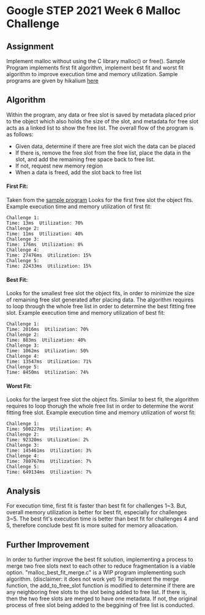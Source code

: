 # Google STEP 2021 Week 6 Malloc Challenge

## Assignment
Implement malloc without using the C library malloc() or free(). Sample Program implements first fit algorithm, implement best fit and worst fit algorithm to improve execution time and memory utilization. 
Sample programs are given by hikalium [here](https://github.com/hikalium/malloc_challenge/tree/main/real_malloc)

## Algorithm
Within the program, any data or free slot is saved by metadata placed prior to the object which also holds the size of the slot, and metadata for free slot acts as a linked list to show the free list. 
The overall flow of the program is as follows:
- Given data, determine if there are free slot wich the data can be placed
- If there is, remove the free slot from the free list, place the data in the slot, and add the remaining free space back to free list.
- If not, request new memory region
- When a data is freed, add the slot back to free list

#### First Fit:
Taken from the [sample program](https://github.com/hikalium/malloc_challenge/blob/main/real_malloc/simple_malloc.c)
Looks for the first free slot the object fits.
Example execution time and memory utilization of first fit:
```
Challenge 1: 
Time: 13ms  Utilization: 70%
Challenge 2: 
Time: 11ms  Utilization: 40%
Challenge 3: 
Time: 176ms  Utilization: 8%
Challenge 4: 
Time: 27476ms  Utilization: 15%
Challenge 5: 
Time: 22433ms  Utilization: 15%
```

#### Best Fit:
Looks for the smallest free slot the object fits, in order to minimize the size of remaining free slot generated after placing data.
The algorithm requires to loop through the whole free list in order to determine the best fitting free slot. 
Example execution time and memory utilization of best fit:
```
Challenge 1: 
Time: 2016ms  Utilization: 70%
Challenge 2: 
Time: 883ms  Utilization: 40%
Challenge 3: 
Time: 1062ms  Utilization: 50%
Challenge 4: 
Time: 13547ms  Utilization: 71%
Challenge 5: 
Time: 8450ms  Utilization: 74%
```

#### Worst Fit:
Looks for the largest free slot the object fits.
Similar to best fit, the algorithm requires to loop thorugh the whole free list in order to determine the worst fitting free slot. 
Example execution time and memory utilization of worst fit:
```
Challenge 1: 
Time: 500227ms  Utilization: 4%
Challenge 2: 
Time: 92320ms  Utilization: 2%
Challenge 3: 
Time: 145461ms  Utilization: 3%
Challenge 4: 
Time: 780767ms  Utilization: 7%
Challenge 5: 
Time: 649134ms  Utilization: 7%
```

## Analysis
For execution time, first fit is faster than best fit for challenges 1~3.
But, overall memory utilization is better for best fit, especially for challenges 3~5. 
The best fit's execution time is better than best fit for challenges 4 and 5, therefore conclude best fit is more suited for memory alloacation.

## Further Improvement
In order to further improve the best fit solution, implementing a process to merge two free slots next to each other to reduce fragmentation is a viable option.
"malloc_best_fit_merge.c" is a WIP program implementing such algorithm. (disclaimer: it does not work yet)
To implement the merge function, the add_to_free_slot function is modified to determine if there are any neighboring free slots to the slot being added to free list.
If there is, then the two free slots are merged to have one metadata. If not, the original process of free slot being added to the beggining of free list is conducted. 